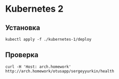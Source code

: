 # Kubernetes 2

## Установка

```
kubectl apply -f ./kubernetes-1/deploy
```

## Проверка

```
curl -H 'Host: arch.homework' http://arch.homework/otusapp/sergeyyurkin/health
```
